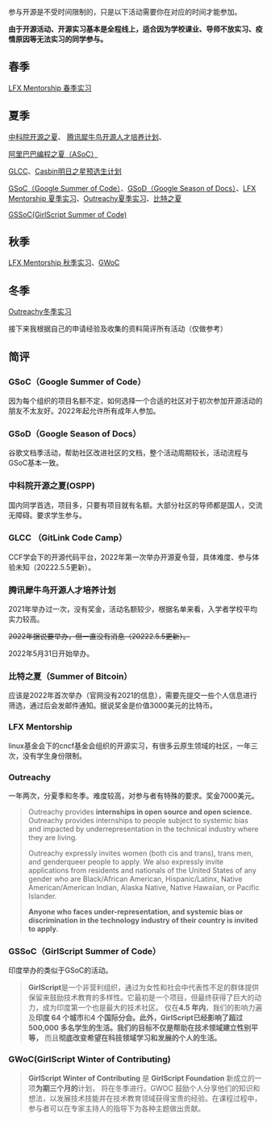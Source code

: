 参与开源是不受时间限制的，只是以下活动需要你在对应的时间才能参加。

**由于开源活动、开源实习基本是全程线上，适合因为学校课业、导师不放实习、疫情原因等无法实习的同学参与。**


## 春季

[LFX Mentorship 春季实习](https://docs.linuxfoundation.org/lfx/mentorship/mentorship-program-timelines)

## 夏季

[中科院开源之夏](https://summer-ospp.ac.cn/)、 [腾讯犀牛鸟开源人才培养计划](https://opensource.tencent.com/summer-of-code)、

[阿里巴巴编程之夏（ASoC）](https://asoc2022.opensource.alibaba.com/)

[GLCC](https://www.gitlink.org.cn/glcc)、[Casbin明日之星预选生计划](https://github.com/casbin/Talent2022)

[GSoC（Google Summer of Code）](https://summerofcode.withgoogle.com/)、[GSoD（Google Season of Docs）](https://developers.google.com/season-of-docs)、[LFX Mentorship 夏季实习](https://docs.linuxfoundation.org/lfx/mentorship/mentorship-program-timelines)、[Outreachy夏季实习](https://www.outreachy.org/)、[比特之夏](https://www.summerofbitcoin.org/)

[GSSoC(GirlScript Summer of Code)](https://gssoc.girlscript.tech/)

## 秋季

[LFX Mentorship 秋季实习](https://docs.linuxfoundation.org/lfx/mentorship/mentorship-program-timelines)、[GWoC](https://gwoc.girlscript.tech/)

## 冬季

[Outreachy冬季实习](https://www.outreachy.org/)



接下来我根据自己的申请经验及收集的资料简评所有活动（仅做参考）



## 简评

### GSoC（Google Summer of Code）

因为每个组织的项目名额不定，如何选择一个合适的社区对于初次参加开源活动的朋友不太友好。2022年起允许所有成年人参加。

### GSoD（Google Season of Docs）

谷歌文档季活动，帮助社区改进社区的文档，整个活动周期较长，活动流程与GSoC基本一致。

### 中科院开源之夏(OSPP)

国内同学首选，项目多，只要有项目就有名额。大部分社区的导师都是国人，交流无障碍。要求学生参与。

### GLCC （GitLink Code Camp）

CCF学会下的开源代码平台，2022年第一次举办开源夏令营，具体难度、参与体验未知（20222.5.5更新）。

### 腾讯犀牛鸟开源人才培养计划

2021年举办过一次，没有奖金，活动名额较少，根据名单来看，入学者学校平均实力较高。

~~2022年据说要举办，但一直没有消息（20222.5.5更新）。~~

2022年5月31日开始举办。

### 比特之夏（Summer of Bitcoin）

应该是2022年首次举办（官网没有2021的信息），需要先提交一些个人信息进行筛选，通过后会发邮件通知。据说奖金是价值3000美元的比特币。

### LFX Mentorship

linux基金会下的cncf基金会组织的开源实习，有很多云原生领域的社区，一年三次，没有学生身份限制。

### Outreachy

一年两次，分夏季和冬季。难度较高，对参与者有特殊的要求。奖金7000美元。

> Outreachy provides **internships in open source and open science.** Outreachy provides internships to people subject to systemic bias and impacted by underrepresentation in the technical industry where they are living.
>
> Outreachy expressly invites women (both cis and trans), trans men, and genderqueer people to apply. We also expressly invite applications from residents and nationals of the United States of any gender who are Black/African American, Hispanic/Latinx, Native American/American Indian, Alaska Native, Native Hawaiian, or Pacific Islander.
>
> **Anyone who faces under-representation, and systemic bias or discrimination in the technology industry of their country is invited to apply.**

### GSSoC（GirlScript Summer of Code）

印度举办的类似于GSoC的活动。

> **GirlScript**是一个非营利组织，通过为女性和社会中代表性不足的群体提供保留来鼓励技术教育的多样性。它最初是一个项目，但最终获得了巨大的动力，成为印度第一个也是最大的技术社区。 仅在**4.5 年内**，我们的影响力遍及**印度 64 个城市**和**4 个国际分会。**此外，**GirlScript**已经影响了超过 500,000 多名学生的生活。我们的目标不仅是帮助**在技术领域建立性别平等，** 而且**彻底改变希望在科技领域学习和发展的个人的生活。**

### GWoC(GirlScript Winter of Contributing)

> **GirlScript Winter of Contributing** 是 **GirlScript Foundation** 新成立的一项**为期三个月的**计划， 将在冬季进行。GWOC 鼓励个人分享他们的知识和想法，以发展技术技能并在技术教育领域获得宝贵的经验。在课程过程中，参与者可以在专家主持人的指导下为各种主题做出贡献。